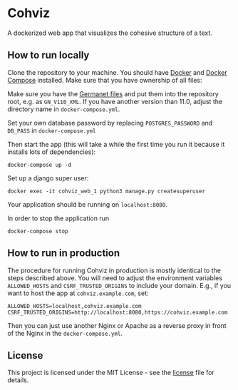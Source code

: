 # Cohviz

A dockerized web app that visualizes the cohesive structure of a text.

## How to run locally

Clone the repository to your machine.
You should have [Docker](https://docs.docker.com/engine/installation/)
and [Docker Compose](https://docs.docker.com/compose/install/) installed.
Make sure that you have ownership of all files:

Make sure you have the [Germanet files](http://www.sfs.uni-tuebingen.de/GermaNet/) and put them into
the repository root, e.g. as `GN_V110_XML`. If you have another version than 11.0, adjust the directory name in
`docker-compose.yml`.

Set your own database password by replacing `POSTGRES_PASSWORD` and `DB_PASS` in `docker-compose.yml`

Then start the app (this will take a while the first time you run it because it installs lots of dependencies):

```
docker-compose up -d
```

Set up a django super user:

```
docker exec -it cohviz_web_1 python3 manage.py createsuperuser
```

Your application should be running on `localhost:8080`. 

In order to stop the application run

```
docker-compose stop
```

## How to run in production

The procedure for running Cohviz in production is mostly identical to the steps
described above. You will need to adjust the environment variables
`ALLOWED_HOSTS` and `CSRF_TRUSTED_ORIGINS` to include your domain. E.g., if you
want to host the app at `cohviz.example.com`, set:

```
ALLOWED_HOSTS=localhost,cohviz.example.com
CSRF_TRUSTED_ORIGINS=http://localhost:8080,https://cohviz.example.com
```

Then you can just use another Nginx or Apache as a reverse proxy in front of the
Nginx in the `docker-compose.yml`.

## License

This project is licensed under the MIT License - see the [license](LICENSE) file for details.
